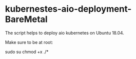 # kubernestes-aio-deployment-BareMetal

The script helps to deploy aio kubernetes on Ubuntu 18.04.

Make sure to be at root: 

sudo su
chmod +x ./*
<script>.sh <host_external_ip_addr>

